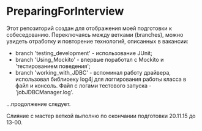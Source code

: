 # PreparingForInterview

Этот репозиторий создан для отображения моей подготовки к собеседованию. 
Переключаясь между ветками (branches), можно увидеть отработку и повторение технологий, описанных в вакансии: 
   - branch 'testing_development' - использование JUnit;
   - branch 'Using_Mockito' - впервые поработал с Mockito и 'тестированием поведения';
   - branch 'working_with_JDBC' - вспоминал работу драйвера, использовал библиоеку log4j для логгирования работы класса в файл и консоль. Файл с логами тестового запуска - 'jobJDBCManager.log'.
  
...продолжение следует.

Слияние с мастер веткой выполню по окончании подготовки 20.11.15 до 13-00.

